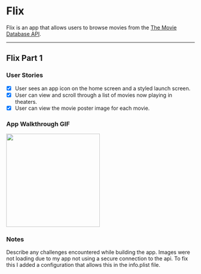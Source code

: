 # Flix

Flix is an app that allows users to browse movies from the [The Movie Database API](http://docs.themoviedb.apiary.io/#).

---

## Flix Part 1

### User Stories

- [X] User sees an app icon on the home screen and a styled launch screen.
- [X] User can view and scroll through a list of movies now playing in theaters.
- [X] User can view the movie poster image for each movie.

### App Walkthrough GIF

<img src="http://g.recordit.co/xle21uVMdz.gif" width=250><br>

### Notes
Describe any challenges encountered while building the app.
Images were not loading due to my app not using a secure connection to the api. To fix this I added a configuration that allows this in the info.plist file.
